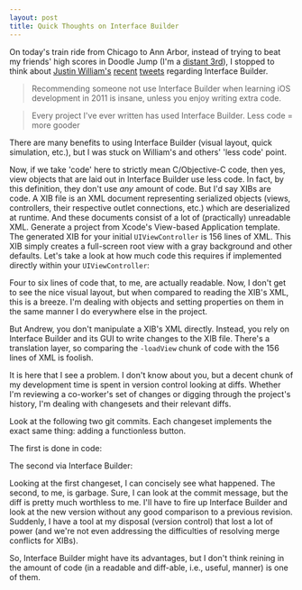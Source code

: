 ```yaml
---
layout: post
title: Quick Thoughts on Interface Builder
---
```


On today's train ride from Chicago to Ann Arbor, instead of trying to beat my friends' high scores in Doodle Jump (I'm a [distant 3rd](/images/20110308.doodle_jump_game_center.png "Doodle Jump scores")), I stopped to think about [Justin William's](http://carpeaqua.com) [recent](https://twitter.com/#!/justinw/status/44868163288051712) [tweets](https://twitter.com/#!/justinw/status/44870801224241152) regarding Interface Builder.

  > Recommending someone not use Interface Builder when learning iOS development in 2011 is insane, unless you enjoy writing extra code. 
  
  > Every project I've ever written has used Interface Builder. Less code = more gooder

There are many benefits to using Interface Builder (visual layout, quick simulation, etc.), but I was stuck on William's and others' 'less code' point.

Now, if we take 'code' here to strictly mean C/Objective-C code, then yes, view objects that are laid out in Interface Builder use less code. In fact, by this definition, they don't use _any_ amount of code. But I'd say XIBs are code. A XIB file is an XML document representing serialized objects (views, controllers, their respective outlet connections, etc.) which are deserialized at runtime. And these documents consist of a lot of (practically) unreadable XML. Generate a project from Xcode's View-based Application template. The generated XIB for your initial `UIViewController` is 156 lines of XML. This XIB simply creates a full-screen root view with a gray background and other defaults. Let's take a look at how much code this requires if implemented directly within your `UIViewController`:

<!-- Using gists instead of <code> blocks
- (void)loadView
{
    UIView *rootView = [[[UIView alloc] initWithFrame:(CGRect){{0,  {320, 460}}] autorelease];
    rootView.backgroundColor = olor colorWithWhite:0.750 alpha:1.000];
    self.view = rootView;
}
-->

<script src="https://gist.github.com/861371.js?file=gistfile1.m"></script>

Four to six lines of code that, to me, are actually readable. Now, I don't get to see the nice visual layout, but when compared to reading the XIB's XML, this is a breeze. I'm dealing with objects and setting properties on them in the same manner I do everywhere else in the project.

But Andrew, you don't manipulate a XIB's XML directly. Instead, you rely on Interface Builder and its GUI to write changes to the XIB file. There's a translation layer, so comparing the `-loadView` chunk of code with the 156 lines of XML is foolish.

It is here that I see a problem. I don't know about you, but a decent chunk of my development time is spent in version control looking at diffs. Whether I'm reviewing a co-worker's set of changes or digging through the project's history, I'm dealing with changesets and their relevant diffs.

Look at the following two git commits. Each changeset implements the exact same thing: adding a functionless button.

The first is done in code:

<!-- Using gists instead of <code> blocks
commit 95628482b41844ad0fa22956644b0d38d18c4a75
Author: Andrew Sardone <asardone@nutshell.com>
Date:   Tue Mar 8 13:13:24 2011 -0600

    Added a simple button

diff --git a/ViewLayouts/ViewLayoutsViewController.m ewLayouts/ViewLayoutsViewController.m
index 13bef1d..de8c439 100644
--- a/ViewLayouts/ViewLayoutsViewController.m
+++ b/ViewLayouts/ViewLayoutsViewController.m
@@ -31,6 +31,11 @@
     UIView *rootView = [[[UIView alloc] WithFrame:(CGRect){{0, 20}, {320, 460}}] autorelease];
     rootView.backgroundColor = olor colorWithWhite:0.750 alpha:1.000];
     self.view = rootView;
+    
+    UIButton *button = utton buttonWithType:UIButtonTypeRoundedRect];
+    button.frame = (CGRect) {{20, 20}, {280, 37}};
+    [button setTitle:@"Hello" forState:UIControlStateNormal];
+    [self.view addSubview:button];
 }
 
 /*
-->

<script src="https://gist.github.com/861371.js?file=gistfile2.diff"></script>

The second via Interface Builder:

<!-- Using gists instead of <code> blocks
commit 0701fdfdc05fbf079bd72ba1a9affd59a9672754
Author: Andrew Sardone <asardone@nutshell.com>
Date:   Tue Mar 8 12:50:25 2011 -0600

    Added a simple button

diff --git a/ViewLayouts/en.lproj/ViewLayoutsViewController.xib ewLayouts/en.lproj/ViewLayoutsViewController.xib
index bb99fd3..db5c9ff 100644
--- a/ViewLayouts/en.lproj/ViewLayoutsViewController.xib
+++ b/ViewLayouts/en.lproj/ViewLayoutsViewController.xib
@@ -1,18 +1,20 @@
 <?xml version="1.0" encoding="UTF-8"?>
 <archive type="com.apple.InterfaceBuilder3.CocoaTouch.XIB" ion="7.10">
 	<data>
-		<int key="IBDocument.SystemTarget">800</int>
-		<string key="IBDocument.SystemVersion">10C540</string>
-		<string key="IBDocument.InterfaceBuilderVersion">759</string>
-		<string key="IBDocument.AppKitVersion">1038.25</string>
-		<string key="IBDocument.HIToolboxVersion">458.00</string>
+		<int key="IBDocument.SystemTarget">1056</int>
+		<string key="IBDocument.SystemVersion">10J567</string>
+		<string key="IBDocument.InterfaceBuilderVersion">1305</string>
+		<string key="IBDocument.AppKitVersion">1038.35</string>
+		<string key="IBDocument.HIToolboxVersion">462.00</string>
 		<object class="NSMutableDictionary" "IBDocument.PluginVersions">
 			<string "NS.key.0">com.apple.InterfaceBuilder.IBCocoaTouchPlugin</string>
-			<string key="NS.object.0">77</string>
+			<string key="NS.object.0">300</string>
 		</object>
-		<object class="NSMutableArray" "IBDocument.EditedObjectIDs">
+		<object class="NSArray" "IBDocument.IntegratedClassDependencies">
 			<bool key="EncodedWithXMLCoder">YES</bool>
-			<integer value="6"/>
+			<string>IBProxyObject</string>
+			<string>IBUIView</string>
+			<string>IBUIButton</string>
 		</object>
 		<object class="NSArray" key="IBDocument.PluginDependencies">
 			<bool key="EncodedWithXMLCoder">YES</bool>
@@ -23,9 +25,7 @@
 			<object class="NSArray" key="dict.sortedKeys" id="0">
 				<bool key="EncodedWithXMLCoder">YES</bool>
 			</object>
-			<object class="NSMutableArray" key="dict.values">
-				<bool key="EncodedWithXMLCoder">YES</bool>
-			</object>
+			<reference key="dict.values" ref="0"/>
 		</object>
 		<object class="NSMutableArray" key="IBDocument.RootObjects" 1000">
 			<bool key="EncodedWithXMLCoder">YES</bool>
@@ -40,8 +40,44 @@
 			<object class="IBUIView" id="774585933">
 				<reference key="NSNextResponder"/>
 				<int key="NSvFlags">274</int>
-				<string key="NSFrameSize">{320, 460}</string>
+				<object class="NSMutableArray" key="NSSubviews">
+					<bool key="EncodedWithXMLCoder">YES</bool>
+					<object class="IBUIButton" id="800158532">
+						<reference key="NSNextResponder" ref="774585933"/>
+						<int key="NSvFlags">292</int>
+						<string key="NSFrame">{{20, 20}, {280, 37}}</string>
+						<reference key="NSSuperview" ref="774585933"/>
+						<reference key="NSWindow"/>
+						<reference key="NSNextKeyView"/>
+						<bool key="IBUIOpaque">NO</bool>
+						<string "targetRuntimeIdentifier">IBCocoaTouchFramework</string>
+						<int key="IBUIContentHorizontalAlignment">0</int>
+						<int key="IBUIContentVerticalAlignment">0</int>
+						<object class="NSFont" key="IBUIFont">
+							<string key="NSName">Helvetica-Bold</string>
+							<double key="NSSize">15</double>
+							<int key="NSfFlags">16</int>
+						</object>
+						<int key="IBUIButtonType">1</int>
+						<string key="IBUINormalTitle">Hello</string>
+						<object class="NSColor" "IBUIHighlightedTitleColor">
+							<int key="NSColorSpace">3</int>
+							<bytes key="NSWhite">MQA</bytes>
+						</object>
+						<object class="NSColor" key="IBUINormalTitleColor">
+							<int key="NSColorSpace">1</int>
+							<bytes "NSRGB">MC4xOTYwNzg0MzQ2IDAuMzA5ODAzOTMyOSAwLjUyMTU2ODY1NgA</bytes>
+						</object>
+						<object class="NSColor" "IBUINormalTitleShadowColor">
+							<int key="NSColorSpace">3</int>
+							<bytes key="NSWhite">MC41AA</bytes>
+						</object>
+					</object>
+				</object>
+				<string key="NSFrame">{{0, 20}, {320, 460}}</string>
 				<reference key="NSSuperview"/>
+				<reference key="NSWindow"/>
+				<reference key="NSNextKeyView" ref="800158532"/>
 				<object class="NSColor" key="IBUIBackgroundColor">
 					<int key="NSColorSpace">3</int>
 					<bytes key="NSWhite">MC43NQA</bytes>
@@ -89,8 +125,17 @@
 					<object class="IBObjectRecord">
 						<int key="objectID">6</int>
 						<reference key="object" ref="774585933"/>
+						<object class="NSMutableArray" key="children">
+							<bool key="EncodedWithXMLCoder">YES</bool>
+							<reference ref="800158532"/>
+						</object>
 						<reference key="parent" ref="0"/>
 					</object>
+					<object class="IBObjectRecord">
+						<int key="objectID">8</int>
+						<reference key="object" ref="800158532"/>
+						<reference key="parent" ref="774585933"/>
+					</object>
 				</object>
 			</object>
 			<object class="NSMutableDictionary" "flattenedProperties">
@@ -101,6 +146,7 @@
 					<string>-2.CustomClassName</string>
 					<string>6.IBEditorWindowLastContentRect</string>
 					<string>6.IBPluginDependency</string>
+					<string>8.IBPluginDependency</string>
 				</object>
 				<object class="NSMutableArray" key="dict.values">
 					<bool key="EncodedWithXMLCoder">YES</bool>
@@ -108,25 +154,22 @@
 					<string>UIResponder</string>
 					<string>{{239, 654}, {320, 480}}</string>
 					<string>com.apple.InterfaceBuilder.IBCocoaTouchPlugin</string>
+					<string>com.apple.InterfaceBuilder.IBCocoaTouchPlugin</string>
 				</object>
 			</object>
 			<object class="NSMutableDictionary" "unlocalizedProperties">
 				<bool key="EncodedWithXMLCoder">YES</bool>
 				<reference key="dict.sortedKeys" ref="0"/>
-				<object class="NSMutableArray" key="dict.values">
-					<bool key="EncodedWithXMLCoder">YES</bool>
-				</object>
+				<reference key="dict.values" ref="0"/>
 			</object>
 			<nil key="activeLocalization"/>
 			<object class="NSMutableDictionary" key="localizations">
 				<bool key="EncodedWithXMLCoder">YES</bool>
 				<reference key="dict.sortedKeys" ref="0"/>
-				<object class="NSMutableArray" key="dict.values">
-					<bool key="EncodedWithXMLCoder">YES</bool>
-				</object>
+				<reference key="dict.values" ref="0"/>
 			</object>
 			<nil key="sourceID"/>
-			<int key="maxID">7</int>
+			<int key="maxID">8</int>
 		</object>
 		<object class="IBClassDescriber" key="IBDocument.Classes">
 			<object class="NSMutableArray" "referencedPartialClassDescriptions">
@@ -136,7 +179,7 @@
 					<string key="superclassName">UIViewController</string>
 					<object class="IBClassDescriptionSource" "sourceIdentifier">
 						<string key="majorKey">IBProjectSource</string>
-						<string "minorKey">ViewLayoutsViewController.h</string>
+						<string "minorKey">./Classes/ViewLayoutsViewController.h</string>
 					</object>
 				</object>
 			</object>
@@ -148,9 +191,7 @@
 			<integer value="3100" key="NS.object.0"/>
 		</object>
 		<bool "IBDocument.PluginDeclaredDependenciesTrackSystemTargetVersion">YES</bool>
-		<string "IBDocument.LastKnownRelativeProjectPath">ViewLayouts.xcodeproj</string>
 		<int key="IBDocument.defaultPropertyAccessControl">3</int>
-		<string key="IBCocoaTouchPluginVersion">77</string>
-		<nil key="IBCocoaTouchSimulationTargetRuntimeIdentifier"/>
+		<string key="IBCocoaTouchPluginVersion">300</string>
 	</data>
 </archive>
-->

<script src="https://gist.github.com/861371.js?file=gistfile3.diff"></script>

Looking at the first changeset, I can concisely see what happened. The second, to me, is garbage. Sure, I can look at the commit message, but the diff is pretty much worthless to me. I'll have to fire up Interface Builder and look at the new version without any good comparison to a previous revision. Suddenly, I have a tool at my disposal (version control) that lost a lot of power (and we're not even addressing the difficulties of resolving merge conflicts for XIBs).

So, Interface Builder might have its advantages, but I don't think reining in the amount of code (in a readable and diff-able, i.e., useful, manner) is one of them.
